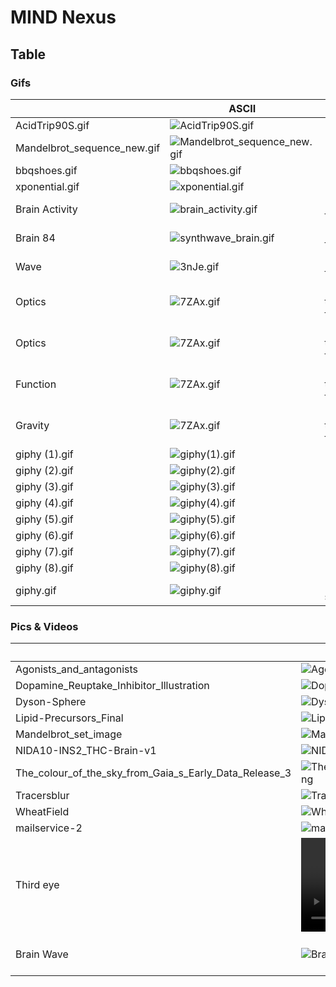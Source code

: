 # MIND Nexus

## Table

### Gifs

|                |ASCII                          |HTML                         |
|----------------|-------------------------------|-----------------------------|
| AcidTrip90S.gif | ![AcidTrip90S.gif](/gifs/AcidTrip90S.gif)|"" |
| Mandelbrot_sequence_new.gif | ![Mandelbrot_sequence_new.gif](/gifs/Mandelbrot_sequence_new.gif)|"" |
| bbqshoes.gif | ![bbqshoes.gif](/gifs/bbqshoes.gif)|"" |
| xponential.gif | ![xponential.gif](/gifs/xponential.gif)|"" |
|Brain Activity  |![brain_activity.gif](/gifs/brain_activity.gif)    |'Neurons fired up'  |
|Brain 84        |![synthwave_brain.gif](/gifs/synthwave_brain.gif)    |'Isn't this fun?' |
|Wave            |![3nJe.gif](/gifs/3nJe.gif)    |'Isn't this fun?'            |
|Optics          |![7ZAx.gif](/gifs/7ZAx.gif)    |"Isn't this fun?"            |
|Optics          |![7ZAx.gif](/gifs/0YXX4UJ.gif) |"Isn't this fun?"            |
|Function        |![7ZAx.gif](/gifs/ezgif-6-075cc5f57fc9.gif) |"Isn't this fun?" |
|Gravity         |![7ZAx.gif](/gifs/ezgif-6-53310eed4688.gif) |"Isn't this fun?"  |
| giphy (1).gif | ![giphy(1).gif](/gifs/giphy(1).gif)|"" |
| giphy (2).gif | ![giphy(2).gif](/gifs/giphy(2).gif)|"" |
| giphy (3).gif | ![giphy(3).gif](/gifs/giphy(3).gif)|"" |
| giphy (4).gif | ![giphy(4).gif](/gifs/giphy(4).gif)|"" |
| giphy (5).gif | ![giphy(5).gif](/gifs/giphy(5).gif)|"" |
| giphy (6).gif | ![giphy(6).gif](/gifs/giphy(6).gif)|"" |
| giphy (7).gif | ![giphy(7).gif](/gifs/giphy(7).gif)|"" |
| giphy (8).gif | ![giphy(8).gif](/gifs/giphy(8).gif)|"" |
| giphy.gif | ![giphy.gif](/gifs/giphy.gif)|"Gravity spreads" |

### Pics & Videos

|                |ASCII                          |HTML                         |
|----------------|-------------------------------|-----------------------------|
|Agonists_and_antagonists        |![Agonists_and_antagonists.png](/pics/Agonists_and_antagonists.png)    | |
|Dopamine_Reuptake_Inhibitor_Illustration        |![Dopamine_Reuptake_Inhibitor.jpg](/pics/C0277563-Dopamine_Reuptake_Inhibitor,_Illustration.jpg)    | |
|Dyson-Sphere        |![Dyson.jpeg](/pics/Dyson-Sphere_2048x2048_75793541-bb25-4b3d-b14c-805f84010bf2_2048x.jpeg)    | |
|Lipid-Precursors_Final        |![Lipid.jpg](/pics/Lipid-Precursors_Final.jpg)    | |
|Mandelbrot_set_image        |![Mandelbrot_set_image.png](/pics/Mandelbrot_set_image.png)    | |
|NIDA10-INS2_THC-Brain-v1        |![NIDA10.jpg](/pics/NIDA10-INS2_THC-Brain-v1.jpg)    | |
|The_colour_of_the_sky_from_Gaia_s_Early_Data_Release_3        |![The_colour_of_the_sky_from_Gaia_s_Early_Data_Release_3.png](/pics/The_colour_of_the_sky_from_Gaia_s_Early_Data_Release_3.png)    | |
|Tracersblur        |![Tracersblur.jpeg](/pics/Tracersblur.jpeg)    | |
|WheatField        |![WheatField.jpeg](/pics/WheatField.jpeg)    | |
|mailservice-2        |![mailservice.webp](/pics/mailservice-2.jpg.webp)    | |
|Third eye       |![third_eye.mp4](/mp4/third_eye.mp4)    |'Isn't this fun?'              |
|Brain Wave       |![Brain-Waves_Infographic.jpg](/pics/Brain-Waves_Infographic.jpg)    |'Isn't this fun?'              |
